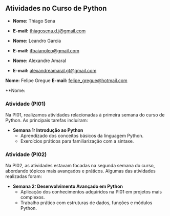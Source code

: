 ## Atividades no Curso de Python

- **Nome:** Thiago Sena
- **E-mail:** thiagosena.d.j@gmail.com

- **Nome:** Leandro Garcia
- **E-mail:** ifbaianoleo@gmail.com

- **Nome:** Alexandre Amaral
- **E-mail:** alexandreamaral.gt@gmail.com

**Nome:** Felipe Gregue
**E-mail:** felipe_gregue@hotmail.com

**Nome:

### Atividade (PI01)

Na PI01, realizamos atividades relacionadas à primeira semana do curso de Python. As principais tarefas incluíram:

- **Semana 1: Introdução ao Python**
  - Aprendizado dos conceitos básicos da linguagem Python.
  - Exercícios práticos para familiarização com a sintaxe.

### Atividade (PI02)

Na PI02, as atividades estavam focadas na segunda semana do curso, abordando tópicos mais avançados e práticos. Algumas das atividades realizadas foram:

- **Semana 2: Desenvolvimento Avançado em Python**
  - Aplicação dos conhecimentos adquiridos na PI01 em projetos mais complexos.
  - Trabalho prático com estruturas de dados, funções e módulos Python.

